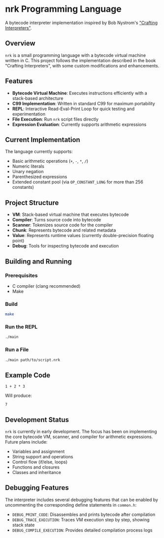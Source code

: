 # nrk Programming Language

A bytecode interpreter implementation inspired by Bob Nystrom's ["Crafting Interpreters"](https://craftinginterpreters.com/).

## Overview

`nrk` is a small programming language with a bytecode virtual machine written in C. This project follows the implementation described in the book "Crafting Interpreters", with some custom modifications and enhancements.

## Features

- **Bytecode Virtual Machine**: Executes instructions efficiently with a stack-based architecture
- **C99 Implementation**: Written in standard C99 for maximum portability
- **REPL**: Interactive Read-Eval-Print Loop for quick testing and experimentation
- **File Execution**: Run `nrk` script files directly
- **Expression Evaluation**: Currently supports arithmetic expressions

## Current Implementation

The language currently supports:

- Basic arithmetic operations (`+`, `-`, `*`, `/`)
- Numeric literals
- Unary negation
- Parenthesized expressions
- Extended constant pool (via `OP_CONSTANT_LONG` for more than 256 constants)

## Project Structure

- **VM**: Stack-based virtual machine that executes bytecode
- **Compiler**: Turns source code into bytecode
- **Scanner**: Tokenizes source code for the compiler
- **Chunk**: Represents bytecode and related metadata
- **Value**: Represents runtime values (currently double-precision floating point)
- **Debug**: Tools for inspecting bytecode and execution

## Building and Running

### Prerequisites

- C compiler (clang recommended)
- Make

### Build

```bash
make
```

### Run the REPL

```bash
./main
```

### Run a File

```bash
./main path/to/script.nrk
```

## Example Code

```
1 + 2 * 3
```

Will produce:

```
7
```

## Development Status

`nrk` is currently in early development. The focus has been on implementing the core bytecode VM, scanner, and compiler for arithmetic expressions. Future plans include:

- Variables and assignment
- String support and operations
- Control flow (if/else, loops)
- Functions and closures
- Classes and inheritance

## Debugging Features

The interpreter includes several debugging features that can be enabled by uncommenting the corresponding define statements in `common.h`:

- `DEBUG_PRINT_CODE`: Disassembles and prints bytecode after compilation
- `DEBUG_TRACE_EXECUTION`: Traces VM execution step by step, showing stack state
- `DEBUG_COMPILE_EXECUTION`: Provides detailed compilation process logs
